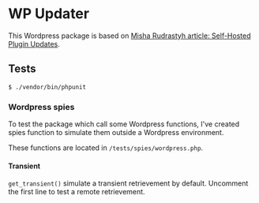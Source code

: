 # WP Updater

This Wordpress package is based on [Misha Rudrastyh article: Self-Hosted Plugin Updates](https://rudrastyh.com/wordpress/self-hosted-plugin-update.html).

## Tests

```
$ ./vendor/bin/phpunit
```

### Wordpress spies

To test the package which call some Wordpress functions, I've created spies function to simulate them outside a Wordpress environment.

These functions are located in `/tests/spies/wordpress.php`.

#### Transient

`get_transient()` simulate a transient retrievement by default. Uncomment the first line to test a remote retrievement.

